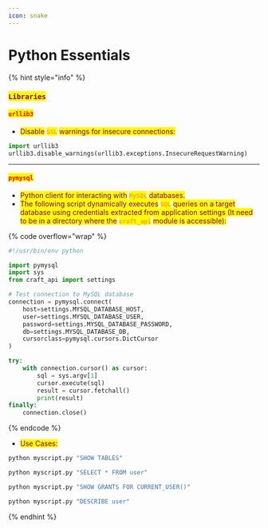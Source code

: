 ```yaml
---
icon: snake
---
```


# Python Essentials

{% hint style="info" %}
### <mark style="color:purple;">`Libraries`</mark>&#x20;

#### <mark style="color:red;">`urllib3`</mark>

* <mark style="color:purple;">Disable</mark> <mark style="color:orange;">**`SSL`**</mark> <mark style="color:purple;">warnings for insecure connections:</mark>

```python
import urllib3
urllib3.disable_warnings(urllib3.exceptions.InsecureRequestWarning)
```

***

#### <mark style="color:red;">**`pymysql`**</mark>&#x20;

* <mark style="color:purple;">Python client for interacting with</mark> <mark style="color:orange;">**`MySQL`**</mark> <mark style="color:purple;">databases.</mark>
* <mark style="color:purple;">The following script dynamically executes</mark> <mark style="color:orange;">**`SQL`**</mark> <mark style="color:purple;">queries on a target database using credentials extracted from application settings (It need to be in a directory where the</mark> <mark style="color:orange;">**`craft_api`**</mark> <mark style="color:purple;">module is accessible):</mark>

{% code overflow="wrap" %}
```python
#!/usr/bin/env python

import pymysql
import sys
from craft_api import settings

# Test connection to MySQL database
connection = pymysql.connect(
    host=settings.MYSQL_DATABASE_HOST,
    user=settings.MYSQL_DATABASE_USER,
    password=settings.MYSQL_DATABASE_PASSWORD,
    db=settings.MYSQL_DATABASE_DB,
    cursorclass=pymysql.cursors.DictCursor
)

try:
    with connection.cursor() as cursor:
        sql = sys.argv[1]
        cursor.execute(sql)
        result = cursor.fetchall()
        print(result)
finally:
    connection.close()
```
{% endcode %}

* <mark style="color:purple;">Use Cases:</mark>

```sh
python myscript.py "SHOW TABLES"
```

```sh
python myscript.py "SELECT * FROM user"
```

```sh
python myscript.py "SHOW GRANTS FOR CURRENT_USER()"
```

```sh
python myscript.py "DESCRIBE user"
```
{% endhint %}

